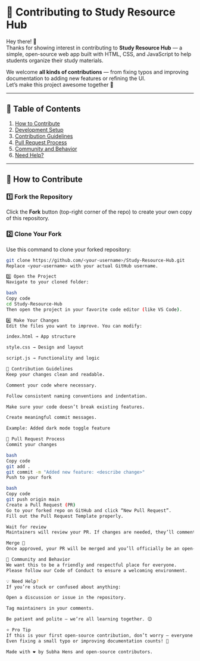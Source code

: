 # 🤝 Contributing to Study Resource Hub

Hey there! 👋  
Thanks for showing interest in contributing to **Study Resource Hub** — a simple, open-source web app built with HTML, CSS, and JavaScript to help students organize their study materials.

We welcome **all kinds of contributions** — from fixing typos and improving documentation to adding new features or refining the UI.  
Let’s make this project awesome together 💪

---

## 🧭 Table of Contents
1. [How to Contribute](#-how-to-contribute)
2. [Development Setup](#-development-setup)
3. [Contribution Guidelines](#-contribution-guidelines)
4. [Pull Request Process](#-pull-request-process)
5. [Community and Behavior](#-community-and-behavior)
6. [Need Help?](#-need-help)

---

## 🚀 How to Contribute

### 1️⃣ Fork the Repository
Click the **Fork** button (top-right corner of the repo) to create your own copy of this repository.

### 2️⃣ Clone Your Fork
Use this command to clone your forked repository:
```bash
git clone https://github.com/<your-username>/Study-Resource-Hub.git
Replace <your-username> with your actual GitHub username.

3️⃣ Open the Project
Navigate to your cloned folder:

bash
Copy code
cd Study-Resource-Hub
Then open the project in your favorite code editor (like VS Code).

4️⃣ Make Your Changes
Edit the files you want to improve. You can modify:

index.html → App structure

style.css → Design and layout

script.js → Functionality and logic

🧩 Contribution Guidelines
Keep your changes clean and readable.

Comment your code where necessary.

Follow consistent naming conventions and indentation.

Make sure your code doesn’t break existing features.

Create meaningful commit messages.

Example: Added dark mode toggle feature

🧠 Pull Request Process
Commit your changes

bash
Copy code
git add .
git commit -m "Added new feature: <describe change>"
Push to your fork

bash
Copy code
git push origin main
Create a Pull Request (PR)
Go to your forked repo on GitHub and click “New Pull Request”.
Fill out the Pull Request Template properly.

Wait for review
Maintainers will review your PR. If changes are needed, they’ll comment — please respond politely and make updates.

Merge 🎉
Once approved, your PR will be merged and you’ll officially be an open-source contributor!

💬 Community and Behavior
We want this to be a friendly and respectful place for everyone.
Please follow our Code of Conduct to ensure a welcoming environment.

💡 Need Help?
If you’re stuck or confused about anything:

Open a discussion or issue in the repository.

Tag maintainers in your comments.

Be patient and polite — we’re all learning together. 😊

⭐ Pro Tip
If this is your first open-source contribution, don’t worry — everyone starts somewhere.
Even fixing a small typo or improving documentation counts! 🙌

Made with ❤️ by Subha Hens and open-source contributors.